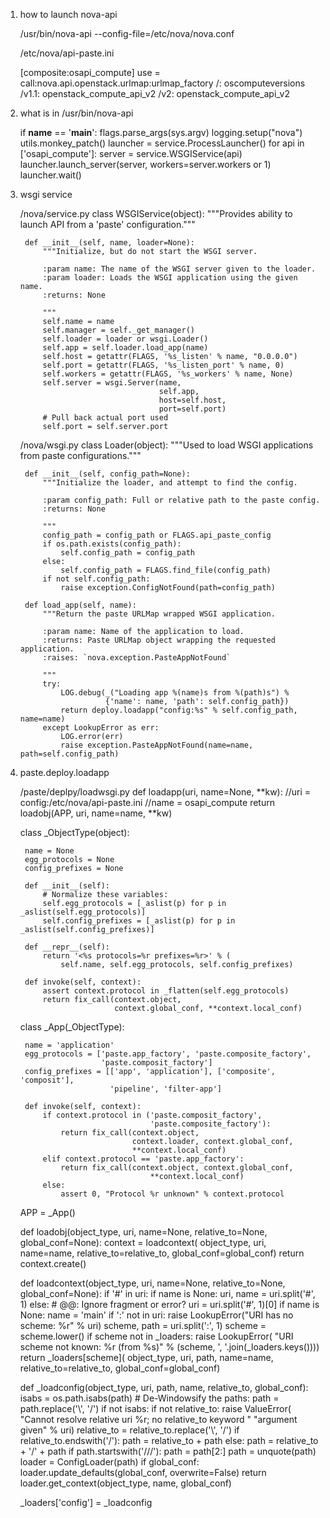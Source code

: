1. how to launch nova-api

    /usr/bin/nova-api --config-file=/etc/nova/nova.conf

    /etc/nova/api-paste.ini

    [composite:osapi_compute]
    use = call:nova.api.openstack.urlmap:urlmap_factory
    /: oscomputeversions
    /v1.1: openstack_compute_api_v2
    /v2: openstack_compute_api_v2


2. what is in /usr/bin/nova-api

    if __name__ == '__main__':
        flags.parse_args(sys.argv)
        logging.setup("nova")
        utils.monkey_patch()
        launcher = service.ProcessLauncher()
        for api in ['osapi_compute']:
            server = service.WSGIService(api)
            launcher.launch_server(server, workers=server.workers or 1)
        launcher.wait()

3. wsgi service

    /nova/service.py
    class WSGIService(object):
        """Provides ability to launch API from a 'paste' configuration."""

        def __init__(self, name, loader=None):
            """Initialize, but do not start the WSGI server.

            :param name: The name of the WSGI server given to the loader.
            :param loader: Loads the WSGI application using the given name.
            :returns: None

            """
            self.name = name
            self.manager = self._get_manager()
            self.loader = loader or wsgi.Loader()
            self.app = self.loader.load_app(name)
            self.host = getattr(FLAGS, '%s_listen' % name, "0.0.0.0")
            self.port = getattr(FLAGS, '%s_listen_port' % name, 0)
            self.workers = getattr(FLAGS, '%s_workers' % name, None)
            self.server = wsgi.Server(name,
                                      self.app,
                                      host=self.host,
                                      port=self.port)
            # Pull back actual port used
            self.port = self.server.port

    /nova/wsgi.py
    class Loader(object):
        """Used to load WSGI applications from paste configurations."""

        def __init__(self, config_path=None):
            """Initialize the loader, and attempt to find the config.

            :param config_path: Full or relative path to the paste config.
            :returns: None

            """
            config_path = config_path or FLAGS.api_paste_config
            if os.path.exists(config_path):
                self.config_path = config_path
            else:
                self.config_path = FLAGS.find_file(config_path)
            if not self.config_path:
                raise exception.ConfigNotFound(path=config_path)

        def load_app(self, name):
            """Return the paste URLMap wrapped WSGI application.

            :param name: Name of the application to load.
            :returns: Paste URLMap object wrapping the requested application.
            :raises: `nova.exception.PasteAppNotFound`

            """
            try:
                LOG.debug(_("Loading app %(name)s from %(path)s") %
                          {'name': name, 'path': self.config_path})
                return deploy.loadapp("config:%s" % self.config_path, name=name)
            except LookupError as err:
                LOG.error(err)
                raise exception.PasteAppNotFound(name=name, path=self.config_path)

4. paste.deploy.loadapp

    /paste/deplpy/loadwsgi.py
    def loadapp(uri, name=None, **kw):
        //uri = config:/etc/nova/api-paste.ini
        //name = osapi_compute
        return loadobj(APP, uri, name=name, **kw)

    class _ObjectType(object):

        name = None
        egg_protocols = None
        config_prefixes = None

        def __init__(self):
            # Normalize these variables:
            self.egg_protocols = [_aslist(p) for p in _aslist(self.egg_protocols)]
            self.config_prefixes = [_aslist(p) for p in _aslist(self.config_prefixes)]

        def __repr__(self):
            return '<%s protocols=%r prefixes=%r>' % (
                self.name, self.egg_protocols, self.config_prefixes)

        def invoke(self, context):
            assert context.protocol in _flatten(self.egg_protocols)
            return fix_call(context.object,
                            context.global_conf, **context.local_conf)

    class _App(_ObjectType):

        name = 'application'
        egg_protocols = ['paste.app_factory', 'paste.composite_factory',
                         'paste.composit_factory']
        config_prefixes = [['app', 'application'], ['composite', 'composit'],
                           'pipeline', 'filter-app']

        def invoke(self, context):
            if context.protocol in ('paste.composit_factory',
                                    'paste.composite_factory'):
                return fix_call(context.object,
                                context.loader, context.global_conf,
                                **context.local_conf)
            elif context.protocol == 'paste.app_factory':
                return fix_call(context.object, context.global_conf,
                                    **context.local_conf)
            else:
                assert 0, "Protocol %r unknown" % context.protocol

    APP = _App()

    def loadobj(object_type, uri, name=None, relative_to=None,
                global_conf=None):
        context = loadcontext(
            object_type, uri, name=name, relative_to=relative_to,
            global_conf=global_conf)
        return context.create()

    def loadcontext(object_type, uri, name=None, relative_to=None,
                    global_conf=None):
        if '#' in uri:
            if name is None:
                uri, name = uri.split('#', 1)
            else:
                # @@: Ignore fragment or error?
                uri = uri.split('#', 1)[0]
        if name is None:
            name = 'main'
        if ':' not in uri:
            raise LookupError("URI has no scheme: %r" % uri)
        scheme, path = uri.split(':', 1)
        scheme = scheme.lower()
        if scheme not in _loaders:
            raise LookupError(
                "URI scheme not known: %r (from %s)"
                % (scheme, ', '.join(_loaders.keys())))
        return _loaders[scheme](
            object_type,
            uri, path, name=name, relative_to=relative_to,
            global_conf=global_conf)

    def _loadconfig(object_type, uri, path, name, relative_to,
                    global_conf):
        isabs = os.path.isabs(path)
        # De-Windowsify the paths:
        path = path.replace('\\', '/')
        if not isabs:
            if not relative_to:
                raise ValueError(
                    "Cannot resolve relative uri %r; no relative_to keyword "
                    "argument given" % uri)
            relative_to = relative_to.replace('\\', '/')
            if relative_to.endswith('/'):
                path = relative_to + path
            else:
                path = relative_to + '/' + path
        if path.startswith('///'):
            path = path[2:]
        path = unquote(path)
        loader = ConfigLoader(path)
        if global_conf:
            loader.update_defaults(global_conf, overwrite=False)
        return loader.get_context(object_type, name, global_conf)

    _loaders['config'] = _loadconfig

